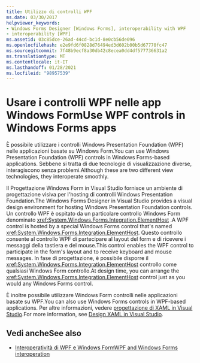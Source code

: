 ```yaml
---
title: Utilizzo di controlli WPF
ms.date: 03/30/2017
helpviewer_keywords:
- Windows Forms Designer [Windows Forms], interoperability with WPF
- interoperability [WPF]
ms.assetid: 03c85dce-26ad-44cd-bc1d-8e0cb56de096
ms.openlocfilehash: e2e9fd6f0828d76494ed3d602b00b5d67770fc47
ms.sourcegitcommit: 7f48b9ecf8a30db42c8ecea0dd4df577736631a2
ms.translationtype: MT
ms.contentlocale: it-IT
ms.lasthandoff: 01/28/2021
ms.locfileid: "98957539"
---
```

# <a name="use-wpf-controls-in-windows-forms-apps"></a><span data-ttu-id="30f58-102">Usare i controlli WPF nelle app Windows Form</span><span class="sxs-lookup"><span data-stu-id="30f58-102">Use WPF controls in Windows Forms apps</span></span>

<span data-ttu-id="30f58-103">È possibile utilizzare i controlli Windows Presentation Foundation (WPF) nelle applicazioni basate su Windows Form.</span><span class="sxs-lookup"><span data-stu-id="30f58-103">You can use Windows Presentation Foundation (WPF) controls in Windows Forms-based applications.</span></span> <span data-ttu-id="30f58-104">Sebbene si tratta di due tecnologie di visualizzazione diverse, interagiscono senza problemi.</span><span class="sxs-lookup"><span data-stu-id="30f58-104">Although these are two different view technologies, they interoperate smoothly.</span></span>

<span data-ttu-id="30f58-105">Il Progettazione Windows Form in Visual Studio fornisce un ambiente di progettazione visiva per l'hosting di controlli Windows Presentation Foundation.</span><span class="sxs-lookup"><span data-stu-id="30f58-105">The Windows Forms Designer in Visual Studio provides a visual design environment for hosting Windows Presentation Foundation controls.</span></span> <span data-ttu-id="30f58-106">Un controllo WPF è ospitato da un particolare controllo Windows Form denominato <xref:System.Windows.Forms.Integration.ElementHost> .</span><span class="sxs-lookup"><span data-stu-id="30f58-106">A WPF control is hosted by a special Windows Forms control that's named <xref:System.Windows.Forms.Integration.ElementHost>.</span></span> <span data-ttu-id="30f58-107">Questo controllo consente al controllo WPF di partecipare al layout del form e di ricevere i messaggi della tastiera e del mouse.</span><span class="sxs-lookup"><span data-stu-id="30f58-107">This control enables the WPF control to participate in the form's layout and to receive keyboard and mouse messages.</span></span> <span data-ttu-id="30f58-108">In fase di progettazione, è possibile disporre il <xref:System.Windows.Forms.Integration.ElementHost> controllo come qualsiasi Windows Form controllo.</span><span class="sxs-lookup"><span data-stu-id="30f58-108">At design time, you can arrange the <xref:System.Windows.Forms.Integration.ElementHost> control just as you would any Windows Forms control.</span></span>

<span data-ttu-id="30f58-109">È inoltre possibile utilizzare Windows Form controlli nelle applicazioni basate su WPF.</span><span class="sxs-lookup"><span data-stu-id="30f58-109">You can also use Windows Forms controls in WPF-based applications.</span></span> <span data-ttu-id="30f58-110">Per altre informazioni, vedere [progettazione di XAML in Visual Studio](/visualstudio/xaml-tools/designing-xaml-in-visual-studio).</span><span class="sxs-lookup"><span data-stu-id="30f58-110">For more information, see [Design XAML in Visual Studio](/visualstudio/xaml-tools/designing-xaml-in-visual-studio).</span></span>

## <a name="see-also"></a><span data-ttu-id="30f58-111">Vedi anche</span><span class="sxs-lookup"><span data-stu-id="30f58-111">See also</span></span>

- [<span data-ttu-id="30f58-112">Interoperatività di WPF e Windows Form</span><span class="sxs-lookup"><span data-stu-id="30f58-112">WPF and Windows Forms interoperation</span></span>](/dotnet/framework/wpf/advanced/wpf-and-windows-forms-interoperation)
